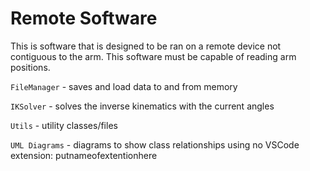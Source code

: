 # Remote Software

This is software that is designed to be ran on a remote device not contiguous to the arm. This software must be capable of reading arm positions. 

`FileManager` - saves and load data to and from memory 

`IKSolver` - solves the inverse kinematics with the current angles 

`Utils` - utility classes/files 

`UML Diagrams` - diagrams to show class relationships using no VSCode extension: putnameofextentionhere